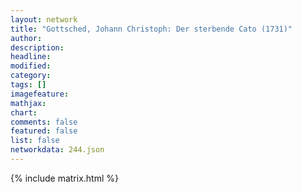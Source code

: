 ```yaml
---
layout: network
title: "Gottsched, Johann Christoph: Der sterbende Cato (1731)"
author:
description:
headline:
modified:
category:
tags: []
imagefeature: 
mathjax: 
chart: 
comments: false
featured: false
list: false
networkdata: 244.json
---
```

{% include matrix.html %}
